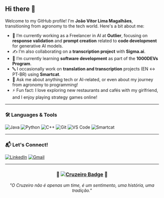 ## Hi there 👋

Welcome to my GitHub profile! I'm **João Vitor Lima Magalhães**, transitioning from agronomy to the tech world. Here's a bit about me:

- 🛄 I’m currently working as a Freelancer in AI at **Outlier**, focusing on **response validation** and **prompt creation** related to **code development** for generative AI models.
- ✍️ I’m also collaborating on a **transcription project** with **Sigma.ai**.
- 🌱 I’m currently learning **software development** as part of the **1000DEVs Program**.
- 🔤 I occasionally work on **translation and transcription** projects (EN ↔ PT-BR) using **Smartcat**.
- 💬 Ask me about anything tech or AI-related, or even about my journey from agronomy to programming!
- ⚡ Fun fact: I love exploring new restaurants and cafés with my girlfriend, and I enjoy playing strategy games online!

---

### 🛠️ Languages & Tools
![Java](https://img.shields.io/badge/Java-ED8B00?style=for-the-badge&logo=java&logoColor=white)
![Python](https://img.shields.io/badge/Python-3776AB?style=for-the-badge&logo=python&logoColor=white)
![C++](https://img.shields.io/badge/C++-00599C?style=for-the-badge&logo=cplusplus&logoColor=white)
![Git](https://img.shields.io/badge/Git-F05032?style=for-the-badge&logo=git&logoColor=white)
![VS Code](https://img.shields.io/badge/VS_Code-007ACC?style=for-the-badge&logo=visual-studio-code&logoColor=white)
![Smartcat](https://img.shields.io/badge/Smartcat-4CAF50?style=for-the-badge&logo=smartcat&logoColor=white)

---

### 📬 Let's Connect!
[![LinkedIn](https://img.shields.io/badge/LinkedIn-0077B5?style=for-the-badge&logo=linkedin&logoColor=white)](https://www.linkedin.com/in/joaovitorlm/)
[![Gmail](https://img.shields.io/badge/Gmail-D14836?style=for-the-badge&logo=gmail&logoColor=white)](mailto:jvlima.1000@gmail.com)

---

<div align="center">
  <h3>🦊 <a href="https://www.youtube.com/@cruzeiro" target="_blank"><img src="https://img.shields.io/badge/Cruzeiro-Maior%20de%20Minas-0000FF?style=for-the-badge&logo=football&logoColor=white" alt="Cruzeiro Badge"></a> 🦊</h3>
  <p><em>"O Cruzeiro não é apenas um time, é um sentimento, uma história, uma tradição."</em></p>
</div>
